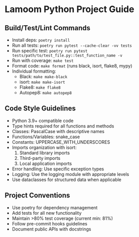 # Lamoom Python Project Guide

## Build/Test/Lint Commands
- Install deps: `poetry install`
- Run all tests: `poetry run pytest --cache-clear -vv tests`
- Run specific test: `poetry run pytest tests/path/to/test_file.py::test_function_name -v`
- Run with coverage: `make test`
- Format code: `make format` (runs black, isort, flake8, mypy)
- Individual formatting:
  - Black: `make make-black`
  - isort: `make make-isort`
  - Flake8: `make flake8`
  - Autopep8: `make autopep8`

## Code Style Guidelines
- Python 3.9+ compatible code
- Type hints required for all functions and methods
- Classes: PascalCase with descriptive names
- Functions/Variables: snake_case
- Constants: UPPERCASE_WITH_UNDERSCORES
- Imports organization with isort:
  1. Standard library imports
  2. Third-party imports
  3. Local application imports
- Error handling: Use specific exception types
- Logging: Use the logging module with appropriate levels
- Use dataclasses for structured data when applicable

## Project Conventions
- Use poetry for dependency management
- Add tests for all new functionality
- Maintain >80% test coverage (current min: 81%)
- Follow pre-commit hooks guidelines
- Document public APIs with docstrings

